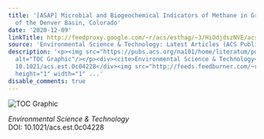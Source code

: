 ```yaml
---
title: '[ASAP] Microbial and Biogeochemical Indicators of Methane in Groundwater Aquifers
  of the Denver Basin, Colorado'
date: '2020-12-09'
linkTitle: http://feedproxy.google.com/~r/acs/esthag/~3/HiOdjdszNVE/acs.est.0c04228
source: 'Environmental Science & Technology: Latest Articles (ACS Publications)'
description: '<p><img src="https://pubs.acs.org/na101/home/literatum/publisher/achs/journals/content/esthag/0/esthag.ahead-of-print/acs.est.0c04228/20201209/images/medium/es0c04228_0006.gif"
  alt="TOC Graphic"/></p><div><cite>Environmental Science & Technology</cite></div><div>DOI:
  10.1021/acs.est.0c04228</div><img src="http://feeds.feedburner.com/~r/acs/esthag/~4/HiOdjdszNVE"
  height="1" width="1" ...'
disable_comments: true
---
```

<p><img src="https://pubs.acs.org/na101/home/literatum/publisher/achs/journals/content/esthag/0/esthag.ahead-of-print/acs.est.0c04228/20201209/images/medium/es0c04228_0006.gif" alt="TOC Graphic"/></p><div><cite>Environmental Science & Technology</cite></div><div>DOI: 10.1021/acs.est.0c04228</div><img src="http://feeds.feedburner.com/~r/acs/esthag/~4/HiOdjdszNVE" height="1" width="1" ...